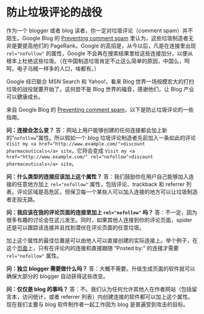# 防止垃圾评论的战役

作为一个 blogger 或者 blog 读者，你一定对垃圾评论（comment spam）并不陌生。Google Blog 的 [Preventing comment spam][0] 里认为，这些垃圾制造者无非是要提高他们的 PageRank。Google 的高招是，从今以后，凡是在连接里出现 `rel="nofollow"` 的属性，Google 不会再在搜索结果里给这些连接加分，以便从根本上杜绝这些垃圾。（在中国制造垃圾肯定不止这么简单的原因，中国么，呵呵，电子乌贼一样多的人口，啥都有。）

Google 经已联合 MSN Search 和 Yahoo!，看来 Blog 世界一场规模宏大的打扫垃圾的战役就要开始了。这何尝不是 Blog 世界的福音，感谢他们，让 Blog 产业可以健康成长。

来自 Google Blog 的 [Preventing comment spam][0]，以下是防止垃圾评论的一些指南。

**问：连接会怎么变？**
答：网站上用户能够创建的任何连接都会加上新的"`nofollow`"属性。所以假如一个 blog 垃圾评论制造者先前加入一条如此的评论 `Visit my <a href="http://www.example.com/">discount pharmaceuticals</a> site`，它将会变成 `Visit my <a href="http://www.example.com/" rel="nofollow">discount pharmaceuticals</a> site`。

**问：什么类型的连接应该加上这个属性？**
答：我们鼓励你在用户自己能够加入连接的任意地方加上 `rel="nofollow"` 属性，包括评论、trackback 和 referrer 列表。评论区域是高危区，但保卫每一个某些人可以加入连接的地方可以让垃圾制造者走投无路。

**问：我应该在我的评论页面的连接里加上 `rel="nofollow"` 吗？**
答：不一定，因为很多有趣的讨论会在这儿发生。同时，如果其他人连接到你的评论页面，spider 还是可以跟踪该连接并且找到潜伏在评论页面的任意垃圾。

加上这个属性的最佳位置是可以由他人可以直接创建的实际连接上。举个例子，在这个[页面][1]上，只有在评论内的连接和直接跟随 “Posted by:” 的连接才需要 `rel="nofollow"` 属性。

**问：独立 blogger 需要做什么吗？**
答：大概不需要。升级生成页面的软件就可以确保大部分的 blogger 自动获得这些改变。

**问：仅仅是 blog 的事吗？**
答：不。我们认为任何允许其他人在作者网站（包括留言本，访问统计，或者 referrer 列表）内创建连接的软件都可以加上这个属性。现在我们主要与 blog 软件制作者一起工作因为 blog 是普遍受到攻击的目标。

[0]: http://www.google.com/googleblog/2005/01/preventing-comment-spam.html
[1]: http://www.google.com/url?sa=D&q=http%3A%2F%2Fweblog.herald.com%2Fcolumn%2Fdavebarry%2Farchives%2F012729.html
